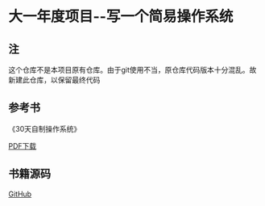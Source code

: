 # 大一年度项目--写一个简易操作系统

## 注

这个仓库不是本项目原有仓库。由于git使用不当，原仓库代码版本十分混乱。故新建此仓库，以保留最终代码

## 参考书

《30天自制操作系统》

[PDF下载](http://www.xwood.net/_site_domain_/_root/5870/5930/5932/t_c265733.html)

## 书籍源码

[GitHub](https://github.com/yourtion/30dayMakeOS)
